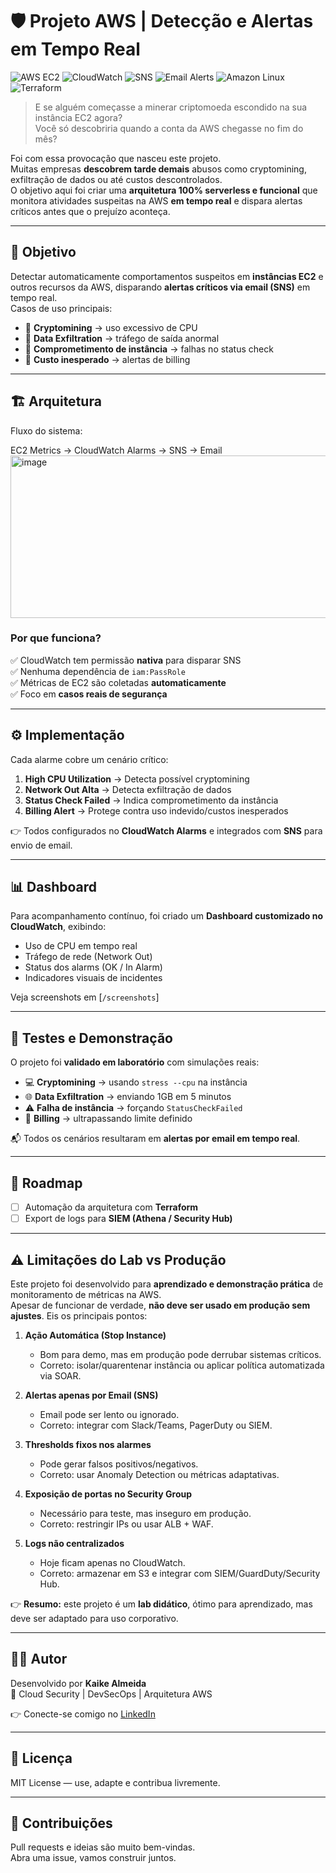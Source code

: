 # 🛡️ Projeto AWS | Detecção e Alertas em Tempo Real

 ![AWS EC2](https://img.shields.io/badge/AWS-EC2-orange?logo=amazon-aws&logoColor=white)
![CloudWatch](https://img.shields.io/badge/AWS-CloudWatch-FF4F8B?logo=amazon-aws&logoColor=white)
![SNS](https://img.shields.io/badge/AWS-SNS-FF9900?logo=amazon-aws&logoColor=white)
![Email Alerts](https://img.shields.io/badge/Email-Alerts-blue?logo=gmail&logoColor=white)
![Amazon Linux](https://img.shields.io/badge/Amazon-Linux%202023-232F3E?logo=linux&logoColor=white)
![Terraform](https://img.shields.io/badge/IaC-Terraform-844FBA?logo=terraform&logoColor=white)


> E se alguém começasse a minerar criptomoeda escondido na sua instância EC2 agora?  
> Você só descobriria quando a conta da AWS chegasse no fim do mês?

Foi com essa provocação que nasceu este projeto.  
Muitas empresas **descobrem tarde demais** abusos como cryptomining, exfiltração de dados ou até custos descontrolados.  
O objetivo aqui foi criar uma **arquitetura 100% serverless e funcional** que monitora atividades suspeitas na AWS **em tempo real** e dispara alertas críticos antes que o prejuízo aconteça.

---

## 🎯 Objetivo
Detectar automaticamente comportamentos suspeitos em **instâncias EC2** e outros recursos da AWS, disparando **alertas críticos via email (SNS)** em tempo real.  
Casos de uso principais:
- 🚩 **Cryptomining** → uso excessivo de CPU  
- 🚩 **Data Exfiltration** → tráfego de saída anormal  
- 🚩 **Comprometimento de instância** → falhas no status check  
- 🚩 **Custo inesperado** → alertas de billing

---

## 🏗️ Arquitetura
Fluxo do sistema:

EC2 Metrics → CloudWatch Alarms → SNS → Email
<img width="1266" height="260" alt="image" src="https://github.com/user-attachments/assets/cd9fec99-5bb6-4386-93c2-577851923532" />



### Por que funciona?
✅ CloudWatch tem permissão **nativa** para disparar SNS  
✅ Nenhuma dependência de `iam:PassRole`  
✅ Métricas de EC2 são coletadas **automaticamente**  
✅ Foco em **casos reais de segurança**  

---

## ⚙️ Implementação
Cada alarme cobre um cenário crítico:

1. **High CPU Utilization** → Detecta possível cryptomining  
2. **Network Out Alta** → Detecta exfiltração de dados  
3. **Status Check Failed** → Indica comprometimento da instância  
4. **Billing Alert** → Protege contra uso indevido/custos inesperados  

👉 Todos configurados no **CloudWatch Alarms** e integrados com **SNS** para envio de email.

---

## 📊 Dashboard
Para acompanhamento contínuo, foi criado um **Dashboard customizado no CloudWatch**, exibindo:
- Uso de CPU em tempo real  
- Tráfego de rede (Network Out)  
- Status dos alarms (OK / In Alarm)  
- Indicadores visuais de incidentes  

Veja screenshots em [`/screenshots`]

---

## 🧪 Testes e Demonstração
O projeto foi **validado em laboratório** com simulações reais:

- 💻 **Cryptomining** → usando `stress --cpu` na instância  
- 🌐 **Data Exfiltration** → enviando 1GB em 5 minutos  
- ⚠️ **Falha de instância** → forçando `StatusCheckFailed`  
- 💸 **Billing** → ultrapassando limite definido  

📬 Todos os cenários resultaram em **alertas por email em tempo real**.

---

## 🚀 Roadmap
- [ ] Automação da arquitetura com **Terraform**    
- [ ] Export de logs para **SIEM (Athena / Security Hub)**   

---

## ⚠️ Limitações do Lab vs Produção

Este projeto foi desenvolvido para **aprendizado e demonstração prática** de monitoramento de métricas na AWS.  
Apesar de funcionar de verdade, **não deve ser usado em produção sem ajustes**. Eis os principais pontos:

1. **Ação Automática (Stop Instance)**  
   - Bom para demo, mas em produção pode derrubar sistemas críticos.  
   - Correto: isolar/quarentenar instância ou aplicar política automatizada via SOAR.  

2. **Alertas apenas por Email (SNS)**  
   - Email pode ser lento ou ignorado.  
   - Correto: integrar com Slack/Teams, PagerDuty ou SIEM.  

3. **Thresholds fixos nos alarmes**  
   - Pode gerar falsos positivos/negativos.  
   - Correto: usar Anomaly Detection ou métricas adaptativas.  

4. **Exposição de portas no Security Group**  
   - Necessário para teste, mas inseguro em produção.  
   - Correto: restringir IPs ou usar ALB + WAF.  

5. **Logs não centralizados**  
   - Hoje ficam apenas no CloudWatch.  
   - Correto: armazenar em S3 e integrar com SIEM/GuardDuty/Security Hub.  

👉 **Resumo:** este projeto é um **lab didático**, ótimo para aprendizado, mas deve ser adaptado para uso corporativo.

---

## 🙋‍♂️ Autor
Desenvolvido por **Kaike Almeida**  
🎯 Cloud Security | DevSecOps | Arquitetura AWS

👉 Conecte-se comigo no [LinkedIn]([https://www.linkedin.com/](https://www.linkedin.com/in/kaikealmeida))  

---

## 📄 Licença
MIT License — use, adapte e contribua livremente.  

---

## 🤝 Contribuições
Pull requests e ideias são muito bem-vindas.  
Abra uma issue, vamos construir juntos.  

